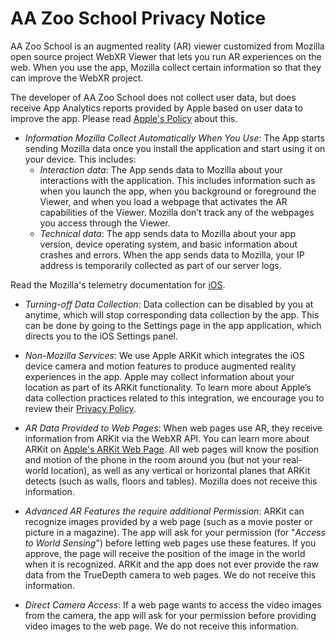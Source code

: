 # AA Zoo School Privacy Notice
 

AA Zoo School is an augmented reality (AR) viewer customized from Mozilla open source project WebXR Viewer that lets you run AR experiences on the web.  When you use the app, Mozilla collect certain information so that they can improve the WebXR project. 

The developer of AA Zoo School does not collect user data, but does receive App Analytics reports provided by Apple based on user data to improve the app. Please read [Apple's Policy](https://developer.apple.com/app-store/app-analytics/) about this. 

- *Information Mozilla Collect Automatically When You Use*: The App starts sending Mozilla data once you install the application and start using it on your device. This includes:
   - _Interaction data_: The App sends data to Mozilla about your interactions with the application. This includes information such as when you launch the app, when you background or foreground the Viewer, and when you load a webpage that activates the AR capabilities of the Viewer. Mozilla don’t track any of the webpages you access through the Viewer.
   - _Technical data_: The app sends data to Mozilla about your app version, device operating system, and basic information about crashes and errors. When the app sends data to Mozilla, your IP address is temporarily collected as part of our server logs.

Read the Mozilla's telemetry documentation for [iOS](https://github.com/mozilla-mobile/webxr-ios/blob/master/Telemetry.md).

- *Turning-off Data Collection*: Data collection can be disabled by you at anytime, which will stop corresponding data collection by the app. This can be done by going to the Settings page in the app application, which directs you to the iOS Settings panel.  

- *Non-Mozilla Services*: We use Apple ARKit which integrates the iOS device camera and motion features to produce augmented reality experiences in the app. Apple may collect information about your location as part of its ARKit functionality. To learn more about Apple’s data collection practices related to this integration, we encourage you to review their [Privacy Policy](https://www.apple.com/legal/privacy/en-ww/). 

- *AR Data Provided to Web Pages*: When web pages use AR, they receive information from ARKit via the WebXR API. You can learn more about ARKit on [Apple's ARKit Web Page](https://developer.apple.com/arkit/).  All web pages will know the position and motion of the phone in the room around you (but not your real-world location), as well as any vertical or horizontal planes that ARKit detects (such as walls, floors and tables). Mozilla does not receive this information.

- *Advanced AR Features the require additional Permission*: ARKit can recognize images provided by a web page (such as a movie poster or picture in a magazine). The app will ask for your permission (for "*Access to World Sensing*") before letting web pages use these features. If you approve, the page will receive the position of the image in the world when it is recognized.  ARKit and the app does not ever provide the raw data from the TrueDepth camera to web pages. We do not receive this information.

- *Direct Camera Access*:  If a web page wants to access the video images from the camera, the app will ask for your permission before providing video images to the web page. We do not receive this information.

